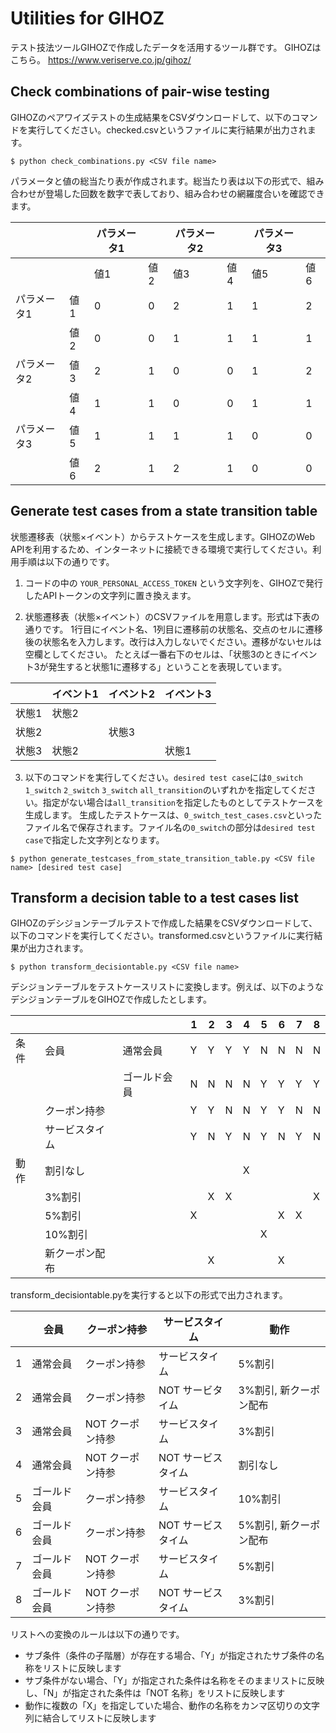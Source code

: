 # Utilities for GIHOZ

テスト技法ツールGIHOZで作成したデータを活用するツール群です。
GIHOZはこちら。
https://www.veriserve.co.jp/gihoz/

## Check combinations of pair-wise testing
GIHOZのペアワイズテストの生成結果をCSVダウンロードして、以下のコマンドを実行してください。checked.csvというファイルに実行結果が出力されます。

``` shell
$ python check_combinations.py <CSV file name>
```

パラメータと値の総当たり表が作成されます。総当たり表は以下の形式で、組み合わせが登場した回数を数字で表しており、組み合わせの網羅度合いを確認できます。

|||パラメータ1||パラメータ2||パラメータ3||
|---|---|---|---|---|---|---|---|
|||値1|値2|値3|値4|値5|値6|
|パラメータ1|値1|0|0|2|1|1|2|
||値2|0|0|1|1|1|1|
|パラメータ2|値3|2|1|0|0|1|2|
||値4|1|1|0|0|1|1|
|パラメータ3|値5|1|1|1|1|0|0|
||値6|2|1|2|1|0|0|

## Generate test cases from a state transition table
状態遷移表（状態×イベント）からテストケースを生成します。GIHOZのWeb APIを利用するため、インターネットに接続できる環境で実行してください。利用手順は以下の通りです。

1. コードの中の `YOUR_PERSONAL_ACCESS_TOKEN` という文字列を、GIHOZで発行したAPIトークンの文字列に置き換えます。

2. 状態遷移表（状態×イベント）のCSVファイルを用意します。形式は下表の通りです。
1行目にイベント名、1列目に遷移前の状態名、交点のセルに遷移後の状態名を入力します。改行は入力しないでください。遷移がないセルは空欄としてください。
たとえば一番右下のセルは、「状態3のときにイベント3が発生すると状態1に遷移する」ということを表現しています。

||イベント1|イベント2|イベント3|
|---|---|---|---|
|状態1|状態2|||
|状態2||状態3||
|状態3|状態2||状態1|

3. 以下のコマンドを実行してください。`desired test case`には`0_switch` `1_switch` `2_switch` `3_switch` `all_transition`のいずれかを指定してください。指定がない場合は`all_transition`を指定したものとしてテストケースを生成します。
生成したテストケースは、`0_switch_test_cases.csv`といったファイル名で保存されます。ファイル名の`0_switch`の部分は`desired test case`で指定した文字列となります。

``` shell
$ python generate_testcases_from_state_transition_table.py <CSV file name> [desired test case]
```

## Transform a decision table to a test cases list
GIHOZのデシジョンテーブルテストで作成した結果をCSVダウンロードして、以下のコマンドを実行してください。transformed.csvというファイルに実行結果が出力されます。

``` shell
$ python transform_decisiontable.py <CSV file name>
```
デシジョンテーブルをテストケースリストに変換します。例えば、以下のようなデシジョンテーブルをGIHOZで作成したとします。

||||1|2|3|4|5|6|7|8|
|---|---|---|---|---|---|---|---|---|---|---|
|条件|会員|通常会員|Y|Y|Y|Y|N|N|N|N|
|||ゴールド会員|N|N|N|N|Y|Y|Y|Y|
||クーポン持参||Y|Y|N|N|Y|Y|N|N|
||サービスタイム||Y|N|Y|N|Y|N|Y|N|
|動作|割引なし|||||X||
||3%割引|||X|X|||||X|
||5%割引||X|||||X|X||
||10%割引||||||X||||
||新クーポン配布|||X||||X|||

transform_decisiontable.pyを実行すると以下の形式で出力されます。

||会員|クーポン持参|サービスタイム|動作|
|---|---|---|---|---|
|1|通常会員|クーポン持参|サービスタイム|5%割引|
|2|通常会員|クーポン持参|NOT サービタイム|3%割引, 新クーポン配布|
|3|通常会員|NOT クーポン持参|サービスタイム|3%割引|
|4|通常会員|NOT クーポン持参|NOT サービスタイム|割引なし|
|5|ゴールド会員|クーポン持参|サービスタイム|10%割引|
|6|ゴールド会員|クーポン持参|NOT サービスタイム|5%割引, 新クーポン配布|
|7|ゴールド会員|NOT クーポン持参|サービスタイム|5%割引|
|8|ゴールド会員|NOT クーポン持参|NOT サービスタイム|3%割引|

リストへの変換のルールは以下の通りです。
* サブ条件（条件の子階層）が存在する場合、「Y」が指定されたサブ条件の名称をリストに反映します
* サブ条件がない場合、「Y」が指定された条件は名称をそのままリストに反映し、「N」が指定された条件は「NOT 名称」をリストに反映します
* 動作に複数の「X」を指定していた場合、動作の名称をカンマ区切りの文字列に結合してリストに反映します
